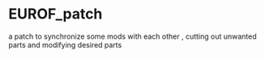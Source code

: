 # EUROF_patch
a patch to synchronize some mods with each other , cutting out unwanted parts and  modifying desired parts
